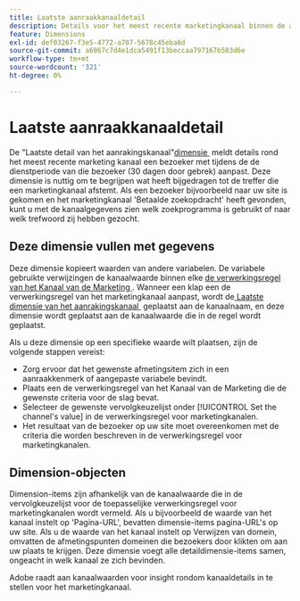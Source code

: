 ```yaml
---
title: Laatste aanraakkanaaldetail
description: Details voor het meest recente marketingkanaal binnen de afloop van de betrokkenheid van de bezoeker.
feature: Dimensions
exl-id: def03267-f3e5-4772-a707-5678c45eba6d
source-git-commit: a6967c7d4e1dca5491f13beccaa797167b503d6e
workflow-type: tm+mt
source-wordcount: '321'
ht-degree: 0%

---
```


# Laatste aanraakkanaaldetail

De &quot;Laatste detail van het aanrakingskanaal&quot;[&#x200B; dimensie &#x200B;](overview.md) meldt details rond het meest recente marketing kanaal een bezoeker met tijdens de de dienstperiode van die bezoeker (30 dagen door gebrek) aanpast. Deze dimensie is nuttig om te begrijpen wat heeft bijgedragen tot de treffer die een marketingkanaal afstemt. Als een bezoeker bijvoorbeeld naar uw site is gekomen en het marketingkanaal &#39;Betaalde zoekopdracht&#39; heeft gevonden, kunt u met de kanaalgegevens zien welk zoekprogramma is gebruikt of naar welk trefwoord zij hebben gezocht.

## Deze dimensie vullen met gegevens

Deze dimensie kopieert waarden van andere variabelen. De variabele gebruikte verwijzingen de kanaalwaarde binnen elke [&#x200B; de verwerkingsregel van het Kanaal van de Marketing &#x200B;](/help/admin/tools/manage-rs/edit-settings/marketing-channels/c-rules.md). Wanneer een klap een de verwerkingsregel van het marketingkanaal aanpast, wordt de [&#x200B; Laatste dimensie van het aanrakingskanaal &#x200B;](last-touch-channel.md) geplaatst aan de kanaalnaam, en deze dimensie wordt geplaatst aan de kanaalwaarde die in de regel wordt geplaatst.

Als u deze dimensie op een specifieke waarde wilt plaatsen, zijn de volgende stappen vereist:

* Zorg ervoor dat het gewenste afmetingsitem zich in een aanraakkenmerk of aangepaste variabele bevindt.
* Plaats een de verwerkingsregel van het Kanaal van de Marketing die de gewenste criteria voor de slag bevat.
* Selecteer de gewenste vervolgkeuzelijst onder [!UICONTROL Set the channel's value] in de verwerkingsregel voor marketingkanalen.
* Het resultaat van de bezoeker op uw site moet overeenkomen met de criteria die worden beschreven in de verwerkingsregel voor marketingkanalen.

## Dimension-objecten

Dimension-items zijn afhankelijk van de kanaalwaarde die in de vervolgkeuzelijst voor de toepasselijke verwerkingsregel voor marketingkanalen wordt vermeld. Als u bijvoorbeeld de waarde van het kanaal instelt op &#39;Pagina-URL&#39;, bevatten dimensie-items pagina-URL&#39;s op uw site. Als u de waarde van het kanaal instelt op Verwijzen van domein, omvatten de afmetingspunten domeinen die bezoekers door klikten om aan uw plaats te krijgen. Deze dimensie voegt alle detaildimensie-items samen, ongeacht in welk kanaal ze zich bevinden.

Adobe raadt aan kanaalwaarden voor insight rondom kanaaldetails in te stellen voor het marketingkanaal.
